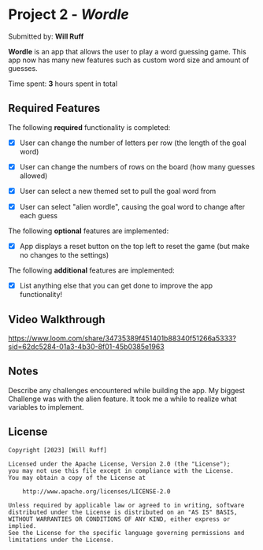 # Project 2 - *Wordle*

Submitted by: **Will Ruff**

**Wordle** is an app that allows the user to play a word guessing game. This app now has many new features such as custom word size and amount of guesses.

Time spent: **3** hours spent in total

## Required Features

The following **required** functionality is completed:

- [X] User can change the number of letters per row (the length of the goal word)
- [X] User can change the numbers of rows on the board (how many guesses allowed)
- [X] User can select a new themed set to pull the goal word from
- [X] User can select "alien wordle", causing the goal word to change after each guess


The following **optional** features are implemented:

- [X] App displays a reset button on the top left to reset the game (but make no changes to the settings)

The following **additional** features are implemented:

- [X] List anything else that you can get done to improve the app functionality!

## Video Walkthrough

https://www.loom.com/share/34735389f451401b88340f51266a5333?sid=62dc5284-01a3-4b30-8f01-45b0385e1963

## Notes

Describe any challenges encountered while building the app.
My biggest Challenge was with the alien feature. It took me a while to realize what variables to implement.

## License

    Copyright [2023] [Will Ruff]

    Licensed under the Apache License, Version 2.0 (the "License");
    you may not use this file except in compliance with the License.
    You may obtain a copy of the License at

        http://www.apache.org/licenses/LICENSE-2.0

    Unless required by applicable law or agreed to in writing, software
    distributed under the License is distributed on an "AS IS" BASIS,
    WITHOUT WARRANTIES OR CONDITIONS OF ANY KIND, either express or implied.
    See the License for the specific language governing permissions and
    limitations under the License.
